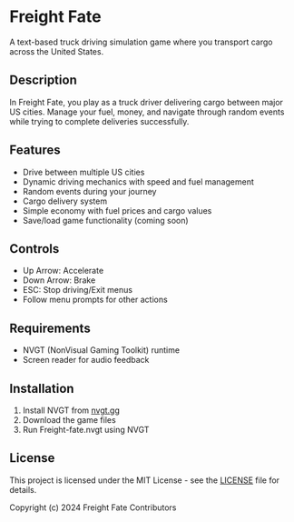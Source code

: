 # Freight Fate

A text-based truck driving simulation game where you transport cargo across the United States.

## Description

In Freight Fate, you play as a truck driver delivering cargo between major US cities. Manage your fuel, money, and navigate through random events while trying to complete deliveries successfully.

## Features

- Drive between multiple US cities
- Dynamic driving mechanics with speed and fuel management 
- Random events during your journey
- Cargo delivery system
- Simple economy with fuel prices and cargo values
- Save/load game functionality (coming soon)

## Controls

- Up Arrow: Accelerate
- Down Arrow: Brake
- ESC: Stop driving/Exit menus
- Follow menu prompts for other actions

## Requirements

- NVGT (NonVisual Gaming Toolkit) runtime
- Screen reader for audio feedback

## Installation

1. Install NVGT from [nvgt.gg](https://nvgt.gg)
2. Download the game files
3. Run Freight-fate.nvgt using NVGT

## License

This project is licensed under the MIT License - see the [LICENSE](LICENSE) file for details.

Copyright (c) 2024 Freight Fate Contributors
